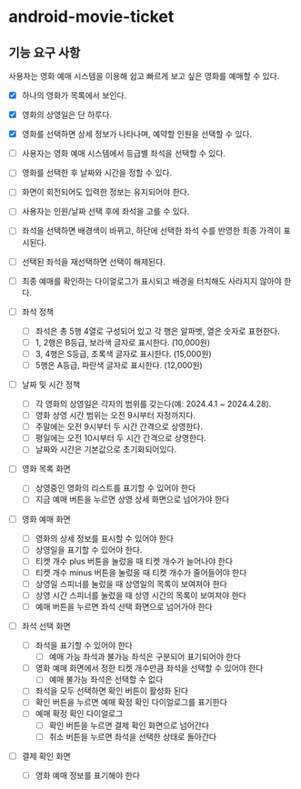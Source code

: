 # android-movie-ticket

## 기능 요구 사항
사용자는 영화 예매 시스템을 이용해 쉽고 빠르게 보고 싶은 영화를 예매할 수 있다.

- [x] 하나의 영화가 목록에서 보인다.
- [x] 영화의 상영일은 단 하루다.
 
- [x] 영화를 선택하면 상세 정보가 나타나며, 예약할 인원을 선택할 수 있다.
 
- [ ] 사용자는 영화 예매 시스템에서 등급별 좌석을 선택할 수 있다.
- [ ] 영화를 선택한 후 날짜와 시간을 정할 수 있다.
- [ ] 화면이 회전되어도 입력한 정보는 유지되어야 한다.
- [ ] 사용자는 인원/날짜 선택 후에 좌석을 고를 수 있다.
- [ ] 좌석을 선택하면 배경색이 바뀌고, 하단에 선택한 좌석 수를 반영한 최종 가격이 표시된다.
- [ ] 선택된 좌석을 재선택하면 선택이 해제된다.
- [ ] 최종 예매를 확인하는 다이얼로그가 표시되고 배경을 터치해도 사라지지 않아야 한다.
 
- [ ] 좌석 정책
  - [ ] 좌석은 총 5행 4열로 구성되어 있고 각 행은 알파벳, 열은 숫자로 표현한다.
  - [ ] 1, 2행은 B등급, 보라색 글자로 표시한다. (10,000원)
  - [ ] 3, 4행은 S등급, 초록색 글자로 표시한다. (15,000원)
  - [ ] 5행은 A등급, 파란색 글자로 표시한다. (12,000원)
 
- [ ] 날짜 및 시간 정책
  - [ ] 각 영화의 상영일은 각자의 범위를 갖는다(예: 2024.4.1 ~ 2024.4.28).
  - [ ] 영화 상영 시간 범위는 오전 9시부터 자정까지다.
  - [ ] 주말에는 오전 9시부터 두 시간 간격으로 상영한다.
  - [ ] 평일에는 오전 10시부터 두 시간 간격으로 상영한다.
  - [ ] 날짜와 시간은 기본값으로 초기화되어있다.

- [ ] 영화 목록 화면
  - [ ] 상영중인 영화의 리스트를 표기할 수 있어야 한다
  - [ ] 지금 예매 버튼을 누르면 상영 상세 화면으로 넘어가야 한다

- [ ] 영화 예매 화면
  - [ ] 영화의 상세 정보를 표시할 수 있어야 한다
  - [ ] 상영일을 표기할 수 있어야 한다.
  - [ ] 티켓 개수 plus 버튼을 눌렀을 때 티켓 개수가 늘어나야 한다
  - [ ] 티켓 개수 minus 버튼을 눌렀을 때 티켓 개수가 줄어들어야 한다
  - [ ] 상영일 스피너를 눌렀을 때 상영일의 목록이 보여져야 한다
  - [ ] 상영 시간 스피너를 눌렀을 때 상영 시간의 목록이 보여져야 한다
  - [ ] 예매 버튼을 누르면 좌석 선택 화면으로 넘어가야 한다

- [ ] 좌석 선택 화면
  - [ ] 좌석을 표기할 수 있어야 한다
    - [ ] 예매 가능 좌석과 불가능 좌석은 구분되어 표기되어야 한다
  - [ ] 영화 예매 화면에서 정한 티켓 개수만큼 좌석을 선택할 수 있어야 한다
    - [ ] 예매 불가능 좌석은 선택할 수 없다
  - [ ] 좌석을 모두 선택하면 확인 버튼이 활성화 된다
  - [ ] 확인 버튼을 누르면 예매 확정 확인 다이얼로그를 표기한다
  - [ ] 예매 확정 확인 다이얼로그
    - [ ] 확인 버튼을 누르면 결제 확인 화면으로 넘어간다
    - [ ] 취소 버튼을 누르면 좌석을 선택한 상태로 돌아간다

- [ ] 결제 확인 화면
  - [ ] 영화 예매 정보를 표기해야 한다


